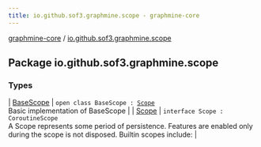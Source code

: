 ```yaml
---
title: io.github.sof3.graphmine.scope - graphmine-core
---
```


[graphmine-core](../index.html) / [io.github.sof3.graphmine.scope](./index.html)

## Package io.github.sof3.graphmine.scope

### Types

| [BaseScope](-base-scope/index.html) | `open class BaseScope : `[`Scope`](-scope/index.html)<br>Basic implementation of BaseScope |
| [Scope](-scope/index.html) | `interface Scope : CoroutineScope`<br>A Scope represents some period of persistence. Features are enabled only during the scope is not disposed. Builtin scopes include: |


